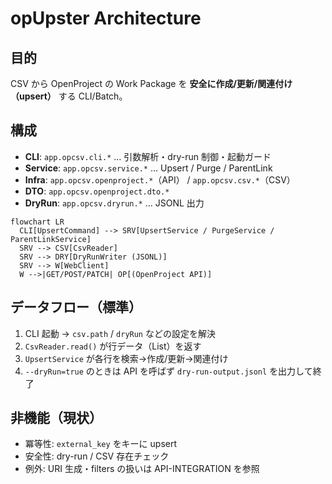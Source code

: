 # opUpster Architecture

## 目的
CSV から OpenProject の Work Package を **安全に作成/更新/関連付け（upsert）** する CLI/Batch。

## 構成
- **CLI**: `app.opcsv.cli.*` … 引数解析・dry-run 制御・起動ガード
- **Service**: `app.opcsv.service.*` … Upsert / Purge / ParentLink
- **Infra**: `app.opcsv.openproject.*`（API） / `app.opcsv.csv.*`（CSV）
- **DTO**: `app.opcsv.openproject.dto.*`
- **DryRun**: `app.opcsv.dryrun.*` … JSONL 出力

```mermaid
flowchart LR
  CLI[UpsertCommand] --> SRV[UpsertService / PurgeService / ParentLinkService]
  SRV --> CSV[CsvReader]
  SRV --> DRY[DryRunWriter (JSONL)]
  SRV --> W[WebClient]
  W -->|GET/POST/PATCH| OP[(OpenProject API)]
```

## データフロー（標準）
1. CLI 起動 → `csv.path` / `dryRun` などの設定を解決
2. `CsvReader.read()` が行データ（List<Map>）を返す
3. `UpsertService` が各行を検索→作成/更新→関連付け
4. `--dryRun=true` のときは API を呼ばず `dry-run-output.jsonl` を出力して終了

## 非機能（現状）
- 冪等性: `external_key` をキーに upsert
- 安全性: dry-run / CSV 存在チェック
- 例外: URI 生成・filters の扱いは API-INTEGRATION を参照
